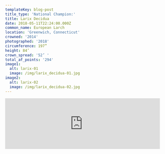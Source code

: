 ```yaml
---
templateKey: blog-post
title_type: 'National Champion:'
title: Larix Decidua
date: 2018-05-11T22:24:00.000Z
common_name: European Larch
location: 'Greenwich, Connecticut'
crowned: '2014'
photographed: '2018'
circumference: 197”
height: 84’
crown_spread: '52’ '
total_af_points: '294'
image1:
  alt: larix-01
  image: /img/larix_decidua-01.jpg
image2:
  alt: larix-02
  image: /img/larix_decidua-02.jpg
---
```

<iframe width="100%" height="166" scrolling="no" frameborder="no" allow="autoplay" src="https://w.soundcloud.com/player/?url=https%3A//api.soundcloud.com/tracks/622284342&color=%23ff5500&auto_play=false&hide_related=false&show_comments=true&show_user=true&show_reposts=false&show_teaser=true"></iframe>
